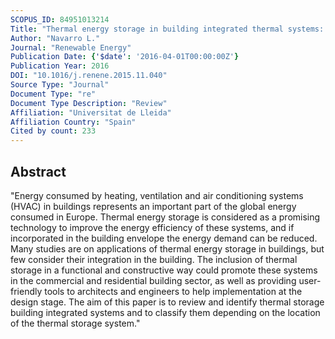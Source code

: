 ```yaml
---
SCOPUS_ID: 84951013214
Title: "Thermal energy storage in building integrated thermal systems: A review. Part 1. active storage systems"
Author: "Navarro L."
Journal: "Renewable Energy"
Publication Date: {'$date': '2016-04-01T00:00:00Z'}
Publication Year: 2016
DOI: "10.1016/j.renene.2015.11.040"
Source Type: "Journal"
Document Type: "re"
Document Type Description: "Review"
Affiliation: "Universitat de Lleida"
Affiliation Country: "Spain"
Cited by count: 233
---
```


## Abstract
"Energy consumed by heating, ventilation and air conditioning systems (HVAC) in buildings represents an important part of the global energy consumed in Europe. Thermal energy storage is considered as a promising technology to improve the energy efficiency of these systems, and if incorporated in the building envelope the energy demand can be reduced. Many studies are on applications of thermal energy storage in buildings, but few consider their integration in the building. The inclusion of thermal storage in a functional and constructive way could promote these systems in the commercial and residential building sector, as well as providing user-friendly tools to architects and engineers to help implementation at the design stage. The aim of this paper is to review and identify thermal storage building integrated systems and to classify them depending on the location of the thermal storage system."

